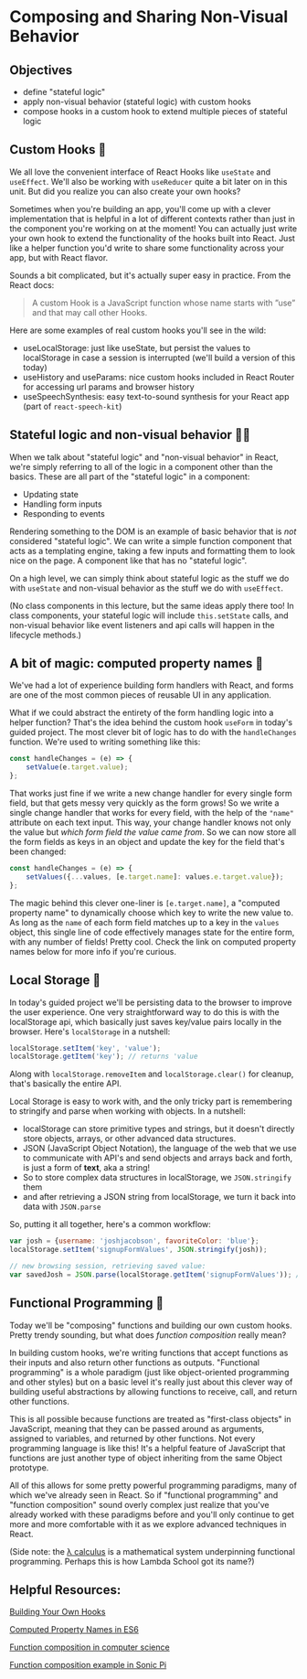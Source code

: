 # Composing and Sharing Non-Visual Behavior

## Objectives
* define "stateful logic"
* apply non-visual behavior (stateful logic) with custom hooks
* compose hooks in a custom hook to extend multiple pieces of stateful logic

## Custom Hooks 🤠
We all love the convenient interface of React Hooks like `useState` and `useEffect`. We'll also be working with `useReducer` quite a bit later on in this unit. But did you realize you can also create your own hooks?

Sometimes when you're building an app, you'll come up with a clever implementation that is helpful in a lot of different contexts rather than just in the component you're working on at the moment! You can actually just write your own hook to extend the functionality of the hooks built into React. Just like a helper function you'd write to share some functionality across your app, but with React flavor.

Sounds a bit complicated, but it's actually super easy in practice. From the React docs:
> A custom Hook is a JavaScript function whose name starts with ”use” and that may call other Hooks.

Here are some examples of real custom hooks you'll see in the wild:
* useLocalStorage: just like useState, but persist the values to localStorage in case a session is interrupted (we'll build a version of this today)
* useHistory and useParams: nice custom hooks included in React Router for accessing url params and browser history
* useSpeechSynthesis: easy text-to-sound synthesis for your React app (part of `react-speech-kit`)

## Stateful logic and non-visual behavior 👩‍💻
When we talk about "stateful logic" and "non-visual behavior" in React, we're simply referring to all of the logic in a component other than the basics. These are all part of the "stateful logic" in a component:
* Updating state
* Handling form inputs
* Responding to events 

Rendering something to the DOM is an example of basic behavior that is *not* considered "stateful logic". We can write a simple function component that acts as a templating engine, taking a few inputs and formatting them to look nice on the page. A component like that has no "stateful logic".

On a high level, we can simply think about stateful logic as the stuff we do with `useState` and non-visual behavior as the stuff we do with `useEffect`.

(No class components in this lecture, but the same ideas apply there too! In class components, your stateful logic will include `this.setState` calls, and non-visual behavior like event listeners and api calls will happen in the lifecycle methods.)

## A bit of magic: computed property names 🔮
We've had a lot of experience building form handlers with React, and forms are one of the most common pieces of reusable UI in any application.

What if we could abstract the entirety of the form handling logic into a helper function? That's the idea behind the custom hook `useForm` in today's guided project. The most clever bit of logic has to do with the `handleChanges` function. We're used to writing something like this:
```javascript
const handleChanges = (e) => {
    setValue(e.target.value);
};
```

That works just fine if we write a new change handler for every single form field, but that gets messy very quickly as the form grows! So we write a single change handler that works for every field, with the help of the `"name"` attribute on each text input. This way, your change handler knows not only the value but *which form field the value came from*. So we can now store all the form fields as keys in an object and update the key for the field that's been changed:
```javascript
const handleChanges = (e) => {
    setValues({...values, [e.target.name]: values.e.target.value});
};
```

The magic behind this clever one-liner is `[e.target.name]`, a "computed property name" to dynamically choose which key to write the new value to. As long as the `name` of each form field matches up to a key in the `values` object, this single line of code effectively manages state for the entire form, with any number of fields! Pretty cool. Check the link on computed property names below for more info if you're curious.

## Local Storage 🤖
In today's guided project we'll be persisting data to the browser to improve the user experience. One very straightforward way to do this is with the localStorage api, which basically just saves key/value pairs locally in the browser. Here's `localStorage` in a nutshell: 

```javascript
localStorage.setItem('key', 'value');
localStorage.getItem('key'); // returns 'value
```

Along with `localStorage.removeItem` and `localStorage.clear()` for cleanup, that's basically the entire API.

Local Storage is easy to work with, and the only tricky part is remembering to stringify and parse when working with objects. In a nutshell:
* localStorage can store primitive types and strings, but it doesn't directly store objects, arrays, or other advanced data structures.
* JSON (JavaScript Object Notation), the language of the web that we use to communicate with API's and send objects and arrays back and forth, is just a form of **text**, aka a string!
* So to store complex data structures in localStorage, we `JSON.stringify` them
* and after retrieving a JSON string from localStorage, we turn it back into data with `JSON.parse`

So, putting it all together, here's a common workflow:
```javascript
var josh = {username: 'joshjacobson', favoriteColor: 'blue'};
localStorage.setItem('signupFormValues', JSON.stringify(josh));

// new browsing session, retrieving saved value:
var savedJosh = JSON.parse(localStorage.getItem('signupFormValues')); // equal to the original object
```


## Functional Programming 🤯
Today we'll be "composing" functions and building our own custom hooks. Pretty trendy sounding, but what does *function composition* really mean?

In building custom hooks, we're writing functions that accept functions as their inputs and also return other functions as outputs. "Functional programming" is a whole paradigm (just like object-oriented programming and other styles) but on a basic level it's really just about this clever way of building useful abstractions by allowing functions to receive, call, and return other functions. 

This is all possible because functions are treated as "first-class objects" in JavaScript, meaning that they can be passed around as arguments, assigned to variables, and returned by other functions. Not every programming language is like this! It's a helpful feature of JavaScript that functions are just another type of object inheriting from the same Object prototype.

All of this allows for some pretty powerful programming paradigms, many of which we've already seen in React. So if "functional programming" and "function composition" sound overly complex just realize that you've already worked with these paradigms before and you'll only continue to get more and more comfortable with it as we explore advanced techniques in React.

(Side note: the [λ calculus](https://personal.utdallas.edu/~gupta/courses/apl/lambda.pdf) is a mathematical system underpinning functional programming. Perhaps this is how Lambda School got its name?)


## Helpful Resources:
[Building Your Own Hooks](https://reactjs.org/docs/hooks-custom.html)

[Computed Property Names in ES6](https://medium.com/front-end-weekly/javascript-object-creation-356e504173a8)

[Function composition in computer science](https://en.wikipedia.org/wiki/Function_composition_(computer_science))

[Function composition example in Sonic Pi](https://github.com/josh-jacobson/sonic-pi/blob/master/jj-functional-composition-example.rb)
